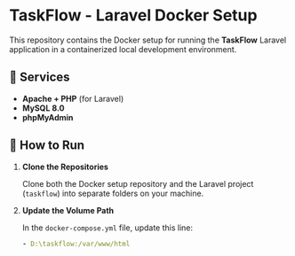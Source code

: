 # TaskFlow - Laravel Docker Setup

This repository contains the Docker setup for running the **TaskFlow** Laravel application in a containerized local development environment.

## 🚀 Services

- **Apache + PHP** (for Laravel)
- **MySQL 8.0**
- **phpMyAdmin**

## 🐳 How to Run

1. **Clone the Repositories**

   Clone both the Docker setup repository and the Laravel project (`taskflow`) into separate folders on your machine.

2. **Update the Volume Path**

   In the `docker-compose.yml` file, update this line:

   ```yaml
   - D:\taskflow:/var/www/html
